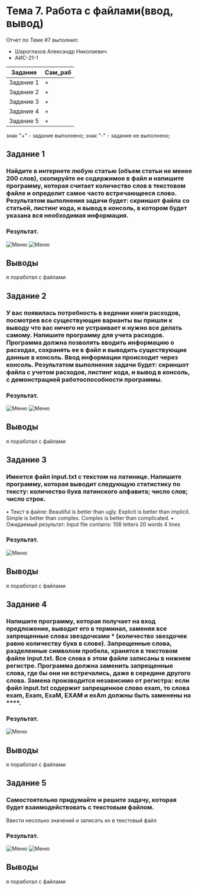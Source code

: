 # Тема 7. Работа с файлами(ввод, вывод)
Отчет по Теме #7 выполнил:
- Шароглазов Александр Николаевич
- АИС-21-1

| Задание | Сам_раб | 
| ------ | ------ | 
| Задание 1 | + |
| Задание 2 | + |
| Задание 3 | + |
| Задание 4 | + |
| Задание 5 | + |

знак "+" - задание выполнено; знак "-" - задание не выполнено;

## Задание 1
### Найдите в интернете любую статью (объем статьи не менее 200 слов), скопируйте ее содержимое в файл и напишите программу, которая считает количество слов в текстовом файле и определит самое часто встречающееся слово. Результатом выполнения задачи будет: скриншот файла со статьей, листинг кода, и вывод в консоль, в котором будет указана вся необходимая информация.

### Результат.
![Меню](https://github.com/Ashlender/LPR/blob/lab_7/pic/01.png)
![Меню](https://github.com/Ashlender/LPR/blob/lab_7/pic/02.jpg)
## Выводы
я поработал с файлами 

## Задание 2
### У вас появилась потребность в ведении книги расходов, посмотрев все существующие варианты вы пришли к выводу что вас ничего не устраивает и нужно все делать самому. Напишите программу для учета расходов. Программа должна позволять вводить информацию о расходах, сохранять ее в файл и выводить существующие данные в консоль. Ввод информации происходит через консоль. Результатом выполнения задачи будет: скриншот файла с учетом расходов, листинг кода, и вывод в консоль, с демонстрацией работоспособности программы.

### Результат.
![Меню](https://github.com/Ashlender/LPR/blob/lab_7/pic/03.jpg)
![Меню](https://github.com/Ashlender/LPR/blob/lab_7/pic/07.jpg)
## Выводы
я поработал с файлами 

## Задание 3
### Имеется файл input.txt с текстом на латинице. Напишите программу, которая выводит следующую статистику по тексту: количество букв латинского алфавита; число слов; число строк.
•	Текст в файле: Beautiful is better than ugly. Explicit is better than implicit. Simple is better than complex.
Complex is better than complicated.
•	Ожидаемый результат: Input file contains:
108 letters
20 words
4 lines

### Результат.
![Меню](https://github.com/Ashlender/LPR/blob/lab_7/pic/04.jpg)
## Выводы
я поработал с файлами 
  
## Задание 4
### Напишите программу, которая получает на вход предложение, выводит его в терминал, заменяя все запрещенные слова звездочками * (количество звездочек равно количеству букв в слове). Запрещенные слова, разделенные символом пробела, хранятся в текстовом файле input.txt. Все слова в этом файле записаны в нижнем регистре. Программа должна заменить запрещенные слова, где бы они ни встречались, даже в середине другого слова. Замена производится независимо от регистра: если файл input.txt содержит запрещенное слово exam, то слова exam, Exam, ExaM, EXAM и exAm должны быть заменены на ****.

### Результат.
![Меню](https://github.com/Ashlender/LPR/blob/lab_7/pic/05.jpg)
## Выводы
я поработал с файлами 

## Задание 5
### Самостоятельно придумайте и решите задачу, которая будет взаимодействовать с текстовым файлом.
Ввести несолько значений и записать их в текстовый файл

### Результат.
![Меню](https://github.com/Ashlender/LPR/blob/lab_7/pic/06.jpg)
![Меню](https://github.com/Ashlender/LPR/blob/lab_7/pic/08.jpg)

## Выводы
я поработал с файлами 
